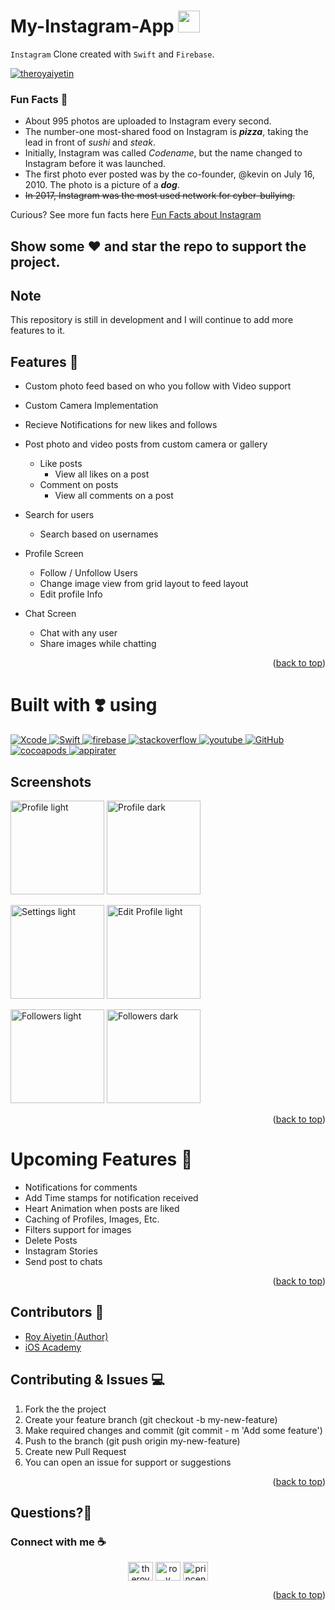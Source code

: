 # My-Instagram-App <img src="https://user-images.githubusercontent.com/95645767/178226420-34f966b9-2168-41b0-866f-66ffa797f6b1.jpeg" width="35" height="35" />

`Instagram` Clone created with `Swift` and `Firebase`.

<p align="left"> <a href="https://twitter.com/theroyaiyetin" target="blank"><img src="https://img.shields.io/twitter/follow/theroyaiyetin?logo=twitter&style=for-the-badge" alt="theroyaiyetin" /></a> </p>

### Fun Facts :apple:
- About 995 photos are uploaded to Instagram every second.
- The number-one most-shared food on Instagram is ***pizza***, taking the lead in front of _sushi_ and _steak_.
- Initially, Instagram was called _Codename_, but the name changed to Instagram before it was launched.
- The first photo ever posted was by the co-founder, @kevin on July 16, 2010. The photo is a picture of a ***dog***.
- ~~In 2017, Instagram was the most used network for cyber-bullying.~~

Curious? See more fun facts here [Fun Facts about Instagram](https://www.thefactsite.com/instagram-facts/)

## Show some :heart: and star the repo to support the project.

## Note
This repository is still in development and I will continue to add more features to it.

## Features :camera_flash:

 * Custom photo feed based on who you follow with Video support
 * Custom Camera Implementation
 * Recieve Notifications for new likes and follows 
 * Post photo and video posts from custom camera or gallery
   * Like posts
      * View all likes on a post
   * Comment on posts
        * View all comments on a post
 * Search for users
    * Search based on usernames
 * Profile Screen
   * Follow / Unfollow Users
   * Change image view from grid layout to feed layout
   * Edit profile Info
 * Chat Screen
    * Chat with any user
    * Share images while chatting
    
    <p align="right">(<a href="#top">back to top</a>)</p>


# Built with :heavy_heart_exclamation: using 

<a href="https://developer.apple.com/xcode/" target="_blank"> <img src="https://img.shields.io/badge/Xcode-1882e8?style=for-the-badge&logo=Xcode&logoColor=white" alt="Xcode"/> </a> 
<a href="https://developer.apple.com/swift/" target="_blank"> <img src="https://img.shields.io/badge/Swift-f15139?style=for-the-badge&logo=Swift&logoColor=white" alt="Swift"/> </a> 
<a href="https://firebase.google.com/" target="_blank"> <img src="https://img.shields.io/badge/firebase-fecc2f?style=for-the-badge&logo=firebase&logoColor=orange" alt="firebase"/> </a> 
<a href="https://stackoverflow.com" target="_blank"> <img src="https://img.shields.io/badge/stackoverflow-f58023?style=for-the-badge&logo=stackoverflow&logoColor=white" alt="stackoverflow"/> </a>
<a href="https://youtube.com" target="_blank"> <img src="https://img.shields.io/badge/youtube-ff0000?style=for-the-badge&logo=youtube&logoColor=white" alt="youtube"/> </a>
<a href="https://github.com/" target="_blank"> <img src="https://img.shields.io/badge/GitHub-100000?style=for-the-badge&logo=github&logoColor=white" alt="GitHub"/> 
<a href="https://cocoapods.org" target="_blank"> <img src="https://img.shields.io/badge/cocoapods-fa2b01?style=for-the-badge&logo=cocoapods&logoColor=white" alt="cocoapods"/> </a>
<a href="https://github.com/arashpayan/appirater" target="_blank"> <img src="https://img.shields.io/badge/appirater-1882e8?style=for-the-badge&logo=appirater&logoColor=white" alt="appirater"/> </a>

## Screenshots

<p float="left">
<img src="https://user-images.githubusercontent.com/95645767/178236874-8c06307e-50a8-450b-99a9-3fd9bbb63207.png" alt="Profile light" width = "150">
<img src="https://user-images.githubusercontent.com/95645767/178238639-20226cb1-295b-454e-bf98-08487b613ef6.png" alt="Profile dark" width = "150" >
</p>

<p float="left">
<img src="https://user-images.githubusercontent.com/95645767/178239004-750fe719-bdc4-4df1-990f-2073a3614935.png" alt="Settings light" width = "150" >
<img src="https://user-images.githubusercontent.com/95645767/178239032-01a901b0-eb50-4d6a-8123-e83a1a6fb598.png" alt="Edit Profile light" width = "150" >
</p>

<p float="left">
<img src="https://user-images.githubusercontent.com/95645767/178240248-dcdff822-ed00-4590-8604-b8db8b429c5d.png" alt="Followers light" width = "150" >
<img src="https://user-images.githubusercontent.com/95645767/178240236-55aaf502-b8e5-4405-a10c-7e300d4fe495.png" alt="Followers dark" width = "150" >
</p>
  
<p align="right">(<a href="#top">back to top</a>)</p>

# Upcoming Features :ocean:
 -  Notifications for comments
 -  Add Time stamps for notification received
 -  Heart Animation when posts are liked
 -  Caching of Profiles, Images, Etc.
 -  Filters support for images
 -  Delete Posts
 -  Instagram Stories
 -  Send post to chats

<p align="right">(<a href="#top">back to top</a>)</p>

## Contributors :fries:
- [Roy Aiyetin (Author)](https://github.com/RoyNkem)
- [iOS Academy](https://github.com/AfrazCodes)

## Contributing & Issues :computer:
1. Fork the the project
2. Create your feature branch (git checkout -b my-new-feature)
3. Make required changes and commit (git commit - m 'Add some feature')
4. Push to the branch (git push origin my-new-feature)
5. Create new Pull Request
6. You can open an issue for support or suggestions

<p align="right">(<a href="#top">back to top</a>)</p>

## Questions?🤔
### Connect with me  :coffee:
<p align="center">
<a href="https://twitter.com/theroyaiyetin" target="blank"><img align="center" src="https://raw.githubusercontent.com/rahuldkjain/github-profile-readme-generator/master/src/images/icons/Social/twitter.svg" alt="theroyaiyetin" height="30" width="40" /></a>
<a href="https://www.linkedin.com/in/roy-aiyetin-97867718a/" target="blank"><img align="center" src="https://raw.githubusercontent.com/rahuldkjain/github-profile-readme-generator/master/src/images/icons/Social/linked-in-alt.svg" alt="roy aiyetin" height="30" width="40" /></a>
<a href="https://discord.gg/princenkem#1581" target="blank"><img align="center" src="https://raw.githubusercontent.com/rahuldkjain/github-profile-readme-generator/master/src/images/icons/Social/discord.svg" alt="princenkem#1581" height="30" width="40" /></a>
</p>

<p align="right">(<a href="#top">back to top</a>)</p>

